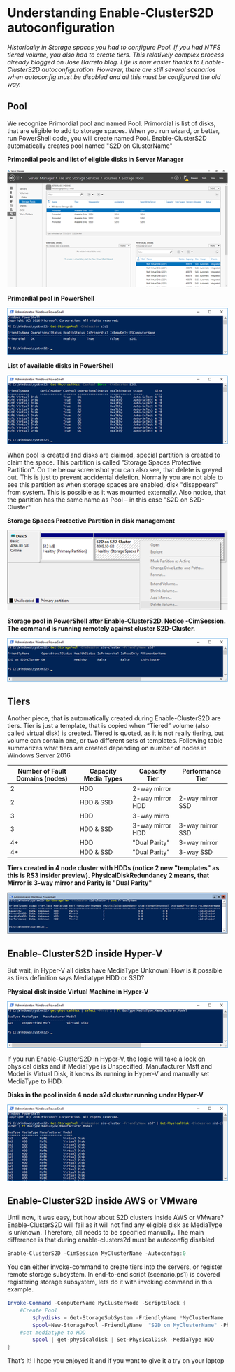 # Understanding Enable-ClusterS2D autoconfiguration

*Historically in Storage spaces you had to configure Pool. If you had NTFS tiered volume, you also had to create tiers. This relatively complex process already blogged on Jose Barreto blog. Life is now easier thanks to Enable-ClusterS2D autoconfiguration. However, there are still several scenarios when autoconfig must be disabled and all this must be configured the old way.*

## Pool

We recognize Primordial pool and named Pool. Primordial is list of disks, that are eligible to add to storage spaces. When you run wizard, or better, run PowerShell code, you will create named Pool. Enable-ClusterS2D automatically creates pool named "S2D on ClusterName"

**Primordial pools and list of eligible disks in Server Manager**

![](/Scenarios/S2D%20on%20AWS%20and%20VMware/screenshots/ServerManagerPrimordialPool.png)


**Primordial pool in PowerShell**

![](/Scenarios/S2D%20on%20AWS%20and%20VMware/screenshots/PrimardialPoolPowerShell.png)


**List of available disks in PowerShell**

![](/Scenarios/S2D%20on%20AWS%20and%20VMware/screenshots/ListOfAvailDiskPowerShell.png)

When pool is created and disks are claimed, special partition is created to claim the space. This partition is called "Storage Spaces Protective Partition". On the below screenshot you can also see, that delete is greyed out. This is just to prevent accidental deletion. Normally you are not able to see this partition as when storage spaces are enabled, disk "disappears" from system. This is possible as it was mounted externally. Also notice, that the partition has the same name as Pool – in this case "S2D on S2D-Cluster" 

**Storage Spaces Protective Partition in disk management**

![](/Scenarios/S2D%20on%20AWS%20and%20VMware/screenshots/SSProtectivePartition.png)

**Storage pool in PowerShell after Enable-ClusterS2D. Notice -CimSession. The command is running remotely against cluster S2D-Cluster.**

![](/Scenarios/S2D%20on%20AWS%20and%20VMware/screenshots/PoolPowerShell.png)


## Tiers

Another piece, that is automatically created during Enable-ClusterS2D are tiers. Tier is just a template, that is copied when “Tiered” volume (also called virtual disk) is created. Tiered is quoted, as it is not really tiering, but volume can contain one, or two different sets of templates.
Following table summarizes what tiers are created depending on number of nodes in Windows Server 2016

Number of Fault Domains (nodes) | Capacity Media Types | Capacity Tier | Performance Tier
-|-|-|-
2| HDD | 2-way mirror
2| HDD & SSD |2-way mirror HDD | 2-way mirror SSD
3| HDD | 3-way mirro
3| HDD & SSD |3-way mirror HDD | 3-way mirror SSD
4+ | HDD | "Dual Parity" | 3-way mirror
4+ | HDD & SSD |  "Dual Parity" | 3-way SSD


**Tiers created in 4 node cluster with HDDs (notice 2 new "templates" as this is RS3 insider preview). PhysicalDiskRedundancy 2 means, that Mirror is 3-way mirror and Parity is "Dual Parity"**

![](/Scenarios/S2D%20on%20AWS%20and%20VMware/screenshots/StorageTierListRS3.png)


## Enable-ClusterS2D inside Hyper-V

But wait, in Hyper-V all disks have MediaType Unknown! How is it possible as tiers definition says Mediatype HDD or SSD?

**Physical disk inside Virtual Machine in Hyper-V**

![](/Scenarios/S2D%20on%20AWS%20and%20VMware/screenshots/pDISKInsideHyper-V.png)

If you run Enable-ClusterS2D in Hyper-V, the logic will take a look on physical disks and if MediaType is Unspecified, Manufacturer Msft and Model is Virtual Disk, it knows its running in Hyper-V and manually set MediaType to HDD.

**Disks in the pool inside 4 node s2d cluster running under Hyper-V**

![](/Scenarios/S2D%20on%20AWS%20and%20VMware/screenshots/S2DPoolHyper-V.png)

## Enable-ClusterS2D inside AWS or VMware

Until now, it was easy, but how about S2D clusters inside AWS or VMware? Enable-ClusterS2D will fail as it will not find any eligible disk as MediaType is unknown. Therefore, all needs to be specified manually.
The main difference is that during enable-clusters2d must be autoconfig disabled

```PowerShell
Enable-ClusterS2D -CimSession MyClusterName -Autoconfig:0
```

You can either invoke-command to create tiers into the servers, or register remote storage subsystem. In end-to-end script (scenario.ps1) is covered registering storage subsystem, lets do it with invoking command in this example.

```PowerShell
Invoke-Command -ComputerName MyClusterNode -ScriptBlock {
    #Create Pool
        $phydisks = Get-StorageSubSystem -FriendlyName *MyClusterName | Get-PhysicalDisk -CanPool $true
        $pool=New-StoragePool -FriendlyName  "S2D on MyClusterName" -PhysicalDisks $phydisks -StorageSubSystemFriendlyName *MyClusterName 
    #set mediatype to HDD
        $pool | get-physicaldisk | Set-PhysicalDisk -MediaType HDD
}
```

That’s it! I hope you enjoyed it and if you want to give it a try on your laptop